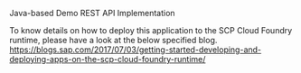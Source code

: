 Java-based Demo REST API Implementation

To know details on how to deploy this application to the SCP Cloud Foundry runtime, please have a look at the below specified blog.
https://blogs.sap.com/2017/07/03/getting-started-developing-and-deploying-apps-on-the-scp-cloud-foundry-runtime/
